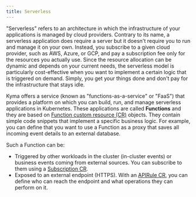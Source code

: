 ```yaml
---
title: Serverless
---
```


"Serverless" refers to an architecture in which the infrastructure of your applications is managed by cloud providers. Contrary to its name, a serverless application does require a server but it doesn't require you to run and manage it on your own. Instead, you subscribe to a given cloud provider, such as AWS, Azure, or GCP, and pay a subscription fee only for the resources you actually use. Since the resource allocation can be dynamic and depends on your current needs, the serverless model is particularly cost-effective when you want to implement a certain logic that is triggered on demand. Simply, you get your things done and don't pay for the infrastructure that stays idle.

Kyma offers a service (known as "functions-as-a-service" or "FaaS") that provides a platform on which you can build, run, and manage serverless applications in Kubernetes. These applications are called **Functions** and they are based on [Function custom resource (CR)](../../../05-technical-references/06-custom-resources/svls-01-function.md) objects. They contain simple code snippets that implement a specific business logic. For example, you can define that you want to use a Function as a proxy that saves all incoming event details to an external database.

Such a Function can be:

- Triggered by other workloads in the cluster (in-cluster events) or business events coming from external sources. You can subscribe to them using a [Subscription CR](../../../05-technical-references/06-custom-resources/evnt-01-subscription.md).
- Exposed to an external endpoint (HTTPS). With an [APIRule CR](../../../05-technical-references/06-custom-resources/apig-01-apirule.md), you can define who can reach the endpoint and what operations they can perform on it.
